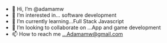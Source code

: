 - 👋 Hi, I’m @adamamw
- 👀 I’m interested in... software development
- 🌱 I’m currently learning...Full Stack Javascript
- 💞️ I’m looking to collaborate on ...App and game development
- 📫 How to reach me ...Adamamw@gmail.com

<!---
adamamw/adamamw is a ✨ special ✨ repository because its `README.md` (this file) appears on your GitHub profile.
You can click the Preview link to take a look at your changes.
--->
